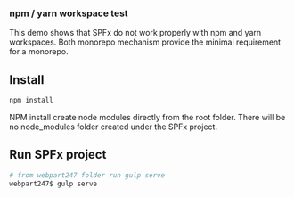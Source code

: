### npm / yarn workspace test

This demo shows that SPFx do not work properly with npm and yarn workspaces. Both monorepo mechanism provide the minimal requirement for a monorepo.

## Install

```bash
npm install
```

NPM install create node modules directly from the root folder. There will be no node_modules folder created under the SPFx project.

## Run SPFx project

```bash
# from webpart247 folder run gulp serve
webpart247$ gulp serve
```
